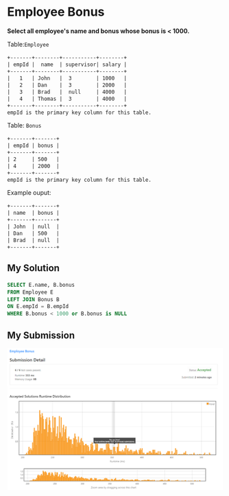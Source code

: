 # Employee Bonus

**Select all employee's name and bonus whose bonus is < 1000.**

Table:`Employee`
```
+-------+--------+-----------+--------+
| empId |  name  | supervisor| salary |
+-------+--------+-----------+--------+
|   1   | John   |  3        | 1000   |
|   2   | Dan    |  3        | 2000   |
|   3   | Brad   |  null     | 4000   |
|   4   | Thomas |  3        | 4000   |
+-------+--------+-----------+--------+
empId is the primary key column for this table.
```
Table: `Bonus`
```
+-------+-------+
| empId | bonus |
+-------+-------+
| 2     | 500   |
| 4     | 2000  |
+-------+-------+
empId is the primary key column for this table.
```

Example ouput:
```
+-------+-------+
| name  | bonus |
+-------+-------+
| John  | null  |
| Dan   | 500   |
| Brad  | null  |
+-------+-------+
```

## My Solution
```sql 
SELECT E.name, B.bonus 
FROM Employee E 
LEFT JOIN Bonus B 
ON E.empId = B.empId
WHERE B.bonus < 1000 or B.bonus is NULL
```

## My Submission 
![my-submission](my_submission.png)